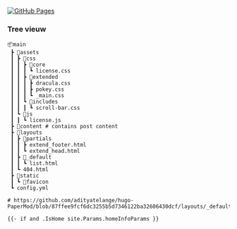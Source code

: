[![GitHub Pages](https://github.com/Shenlong616/Shenlong616.github.io/actions/workflows/gh-pages.yml/badge.svg)](https://github.com/Shenlong616/Shenlong616.github.io/actions/workflows/gh-pages.yml)

### Tree vieuw

```
📦main
 ┣ 📂assets
 ┃ ┣ 📂css
 ┃ ┃ ┣ 📂core
 ┃ ┃ ┃ ┗ license.css
 ┃ ┃ ┣ 📂extended
 ┃ ┃ ┃ ┣ dracula.css
 ┃ ┃ ┃ ┣ pokey.css
 ┃ ┃ ┃ ┗ _main.css
 ┃ ┃ ┗ 📂includes
 ┃ ┃ ┃ ┗ scroll-bar.css
 ┃ ┗ 📂js
 ┃ ┃ ┗ license.js
 ┣ 📂content # contains post content
 ┣ 📂layouts
 ┃ ┣ 📂partials
 ┃ ┃ ┣ extend_footer.html
 ┃ ┃ ┗ extend_head.html
 ┃ ┣ 📂_default
 ┃ ┃ ┗ list.html
 ┃ ┗ 404.html
 ┣ 📂static
 ┃ ┗ 📂favicon
 ┗ config.yml
```

```
# https://github.com/adityatelange/hugo-PaperMod/blob/87ffee9fcf6dc3255b5d7346122ba32606430dcf/layouts/_default/list.html#L47

{{- if and .IsHome site.Params.homeInfoParams }}
```
